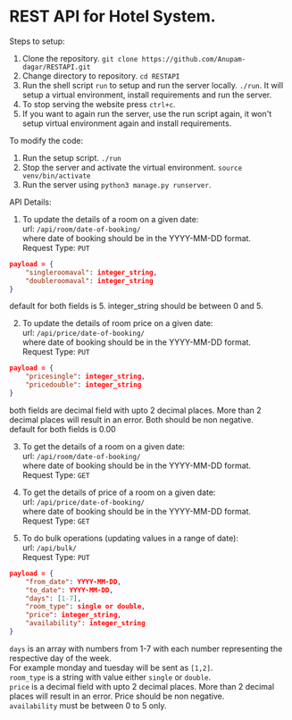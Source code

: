 # REST API for Hotel System.

Steps to setup:

1. Clone the repository. ```git clone https://github.com/Anupam-dagar/RESTAPI.git```
2. Change directory to repository. `cd RESTAPI`
3. Run the shell script `run` to setup and run the server locally. `./run`. It will setup a virtual environment, install requirements and run the server.
4. To stop serving the website press `ctrl+c`.
5. If you want to again run the server, use the run script again, it won't setup virtual environment again and install requirements.

To modify the code:

1. Run the setup script. `./run`
2. Stop the server and activate the virtual environment. `source venv/bin/activate`
3. Run the server using `python3 manage.py runserver`.

API Details:

1. To update the details of a room on a given date:  
url: `/api/room/date-of-booking/`  
where date of booking should be in the YYYY-MM-DD format.  
Request Type: `PUT`  
```json
payload = {
    "singleroomaval": integer_string,
    "doubleroomaval": integer_string
}
```
default for both fields is 5.
integer_string should be between 0 and 5.

2. To update the details of room price on a given date:  
url: `/api/price/date-of-booking/`  
where date of booking should be in the YYYY-MM-DD format.  
Request Type: `PUT`  
```json
payload = {
    "pricesingle": integer_string,
    "pricedouble": integer_string
}
```
both fields are decimal field with upto 2 decimal places. More than 2 decimal places will result in an error. Both should be non negative.  
default for both fields is 0.00

3. To get the details of a room on a given date:  
url: `/api/room/date-of-booking/`  
where date of booking should be in the YYYY-MM-DD format.  
Request Type: `GET`  

4. To get the details of price of a room on a given date:  
url: `/api/price/date-of-booking/`  
where date of booking should be in the YYYY-MM-DD format.  
Request Type: `GET`  

5. To do bulk operations (updating values in a range of date):  
url: `/api/bulk/`  
Request Type: `PUT`  
```json
payload = {
    "from_date": YYYY-MM-DD,
    "to_date": YYYY-MM-DD,
    "days": [1-7],
    "room_type": single or double,
    "price": integer_string,
    "availability": integer_string
}
```  
`days` is an array with numbers from 1-7 with each number representing the respective day of the week.  
For example monday and tuesday will be sent as `[1,2]`.  
`room_type` is a string with value either `single` or `double`.  
`price` is a decimal field with upto 2 decimal places. More than 2 decimal places will result in an error. Price should be non negative.  
`availability` must be between 0 to 5 only.